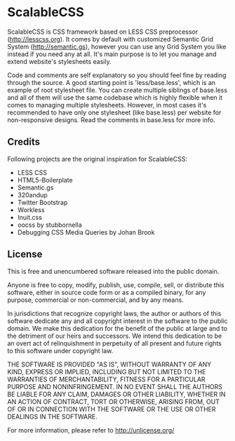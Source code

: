 ScalableCSS
====================

ScalableCSS is CSS framework based on LESS CSS preprocessor (http://lesscss.org). It comes by default with customized Semantic Grid System (http://semantic.gs), however you can use any Grid System you like instead if you need any at all.
It's main purpose is to let you manage and extend website's stylesheets easily.

Code and comments are self explanatory so you should feel fine by reading through the source. A good starting point is 'less/base.less', which is an example of root stylesheet file. You can create multiple siblings of base.less and all of them will use the same codebase which is highly flexible when it comes to managing multiple stylesheets. However, in most cases it's recommended to have only one stylesheet (like base.less) per website for non-responsive designs. Read the comments in base.less for more info.

Credits
--------------------

Following projects are the original inspiration for ScalableCSS:

+ LESS CSS
+ HTML5-Boilerplate
+ Semantic.gs
+ 320andup
+ Twitter Bootstrap
+ Workless
+ Inuit.css
+ oocss by stubbornella
+ Debugging CSS Media Queries by Johan Brook

License
--------------------

This is free and unencumbered software released into the public domain.

Anyone is free to copy, modify, publish, use, compile, sell, or
distribute this software, either in source code form or as a compiled
binary, for any purpose, commercial or non-commercial, and by any
means.

In jurisdictions that recognize copyright laws, the author or authors
of this software dedicate any and all copyright interest in the
software to the public domain. We make this dedication for the benefit
of the public at large and to the detriment of our heirs and
successors. We intend this dedication to be an overt act of
relinquishment in perpetuity of all present and future rights to this
software under copyright law.

THE SOFTWARE IS PROVIDED "AS IS", WITHOUT WARRANTY OF ANY KIND,
EXPRESS OR IMPLIED, INCLUDING BUT NOT LIMITED TO THE WARRANTIES OF
MERCHANTABILITY, FITNESS FOR A PARTICULAR PURPOSE AND NONINFRINGEMENT.
IN NO EVENT SHALL THE AUTHORS BE LIABLE FOR ANY CLAIM, DAMAGES OR
OTHER LIABILITY, WHETHER IN AN ACTION OF CONTRACT, TORT OR OTHERWISE,
ARISING FROM, OUT OF OR IN CONNECTION WITH THE SOFTWARE OR THE USE OR
OTHER DEALINGS IN THE SOFTWARE.

For more information, please refer to <http://unlicense.org/>
